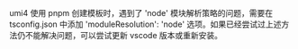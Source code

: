 umi4 使用 pnpm 创建模板时，遇到了 'node' 模块解析策略的问题，需要在 tsconfig.json 中添加 'moduleResolution': 'node' 选项。如果已经尝试过上述方法仍不能解决问题，可以尝试更新 vscode 版本或重新安装。
